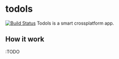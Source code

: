 # todols
[![Build Status](https://travis-ci.org/chipenstain/todols.svg?branch=master)](https://travis-ci.org/chipenstain/todols)
Todols is a smart crossplatform app.
## How it work
:TODO
